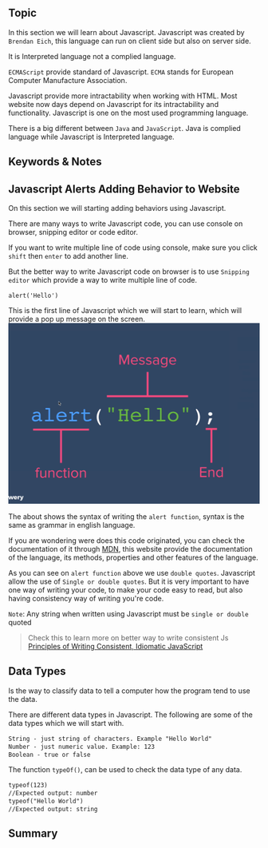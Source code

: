 ## Topic
In this section we will learn about Javascript. Javascript was created by `Brendan Eich`, this language can run on client side but also on server side.

It is Interpreted language not a complied language.

`ECMAScript` provide standard of Javascript. `ECMA` stands for European Computer Manufacture Association.

Javascript provide more intractability  when working with HTML. Most website now days depend on Javascript for its intractability and functionality. Javascript is one on the most used programming language.

There is a big different between `Java` and `JavaScript`. Java is complied language while Javascript is Interpreted language.

## Keywords & Notes
## Javascript Alerts Adding Behavior to Website

On this section we will starting adding behaviors using Javascript.

There are many ways to write Javascript code, you can use console on browser, snipping editor or code editor.

If you want to write multiple line of code using console, make sure you click `shift` then `enter` to add another line.

But the better way to write Javascript code on browser is to use `Snipping editor` which provide a way to write multiple line of code.

```
alert('Hello')
```
This is the first line of Javascript which we will start to learn, which will provide a pop up message on the screen.
![alert](./imgs/alert.png)

The about shows the syntax of writing the `alert function`, syntax is the same as grammar in english language.

If you are wondering were does this code originated, you can check the documentation of it through [MDN](https://developer.mozilla.org/en-US/docs/Web/API/Window/alert), this website provide the documentation of the language, its methods, properties and other features of the language.

As you can see on `alert function` above we use `double quotes`. Javascript allow the use of `Single or double quotes`. But it is very important to have one way of writing your code, to make your code easy to read, but also having consistency way of writing  you're code.

`Note`: Any string when written using Javascript must be `single or double` quoted

> Check this to learn more on better way to write consistent Js
[Principles of Writing Consistent, Idiomatic JavaScript](https://github.com/rwaldron/idiomatic.js/)

## Data Types
Is the way to classify data to tell a computer how the program tend to use the data.

There are different data types in Javascript. The following are some of the data types which we will start with.

```
String - just string of characters. Example "Hello World"
Number - just numeric value. Example: 123
Boolean - true or false
```
The function `typeOf()`, can be used to check the data type of any data.

```
typeof(123)
//Expected output: number
typeof("Hello World")
//Expected output: string
```

## Summary